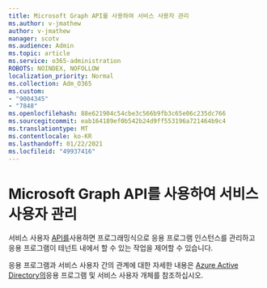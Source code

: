 ```yaml
---
title: Microsoft Graph API를 사용하여 서비스 사용자 관리
ms.author: v-jmathew
author: v-jmathew
manager: scotv
ms.audience: Admin
ms.topic: article
ms.service: o365-administration
ROBOTS: NOINDEX, NOFOLLOW
localization_priority: Normal
ms.collection: Adm_O365
ms.custom:
- "9004345"
- "7848"
ms.openlocfilehash: 88e621904c54cbe3c566b9fb3c65e06c235dc766
ms.sourcegitcommit: eab164189ef0b542b24d9ff553196a721464b9c4
ms.translationtype: MT
ms.contentlocale: ko-KR
ms.lasthandoff: 01/22/2021
ms.locfileid: "49937416"
---
```

# <a name="use-microsoft-graph-api-to-manage-service-principal"></a>Microsoft Graph API를 사용하여 서비스 사용자 관리

서비스 사용자 [API를](https://docs.microsoft.com/graph/api/resources/serviceprincipal)사용하면 프로그래밍식으로 응용 프로그램 인스턴스를 관리하고 응용 프로그램이 테넌트 내에서 할 수 있는 작업을 제어할 수 있습니다.

응용 프로그램과 서비스 사용자 간의 관계에 대한 자세한 내용은 [Azure Active Directory의](https://docs.microsoft.com/azure/active-directory/develop/app-objects-and-service-principals)응용 프로그램 및 서비스 사용자 개체를 참조하십시오.
